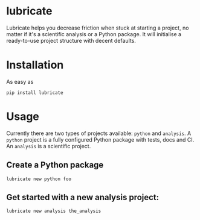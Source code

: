 # lubricate

Lubricate helps you decrease friction when stuck at starting a project, no
matter if it's a scientific analysis or a Python package. It will initialise a
ready-to-use project structure with decent defaults.

# Installation

As easy as

    pip install lubricate

# Usage

Currently there are two types of projects available: `python` and `analysis`.
A `python` project is a fully configured Python package with tests, docs and
CI. An `analysis` is a scientific project.

## Create a Python package 

    lubricate new python foo

## Get started with a new analysis project:

    lubricate new analysis the_analysis
